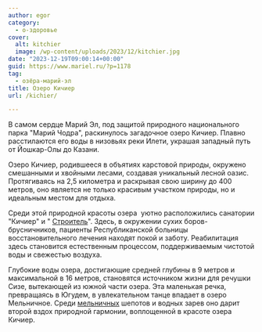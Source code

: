 ```yaml
---
author: egor
category:
  - о-здоровье
cover:
  alt: kitchier
  image: /wp-content/uploads/2023/12/kitchier.jpg
date: "2023-12-19T09:00:14+00:00"
guid: https://www.mariel.ru/?p=1178
tag:
  - озёра-марий-эл
title: Озеро Кичиер
url: /kichier/

---
```

В самом сердце Марий Эл, под защитой природного национального парка "Марий Чодра", раскинулось загадочное озеро Кичиер. Плавно расстилаются его воды в низовьях реки Илети, украшая западный путь от Йошкар-Олы до Казани.

Озеро Кичиер, родившееся в объятиях карстовой природы, окружено смешанными и хвойными лесами, создавая уникальный лесной оазис. Протягиваясь на 2,5 километра и раскрывая свою ширину до 400 метров, оно является не только красивым участком природы, но и идеальным местом для отдыха.

Среди этой природной красоты озера  уютно расположились санатории "Кичиер" и " [Строитель](/stadion-stroitel/)". Здесь, в окружении сухих боров-брусничников, пациенты Республиканской больницы восстановительного лечения находят покой и заботу. Реабилитация здесь становится естественным процессом, поддерживаемым чистотой воды и свежестью воздуха.

Глубокие воды озера, достигающие средней глубины в 9 метров и максимальной в 16 метров, становятся источником жизни для речушки Сизе, вытекающей из южной части озера. Эта маленькая речка, превращаясь в Югудем, в увлекательном танце впадает в озеро Мельничное. Среди [мельничных](/vetryanaya-melnicza-xix-veka/) шепотов и водных зарев оно дарит второй вздох природной гармонии, воплощенной в красоте озера Кичиер.
